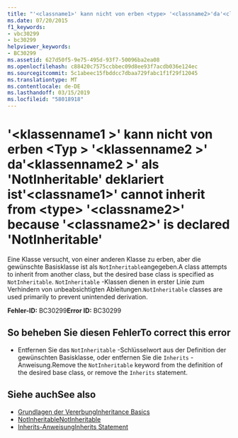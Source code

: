 ```yaml
---
title: "'<classname1>' kann nicht von erben <type> '<classname2>'da'<classname2>' als 'NotInheritable' deklariert ist"
ms.date: 07/20/2015
f1_keywords:
- vbc30299
- bc30299
helpviewer_keywords:
- BC30299
ms.assetid: 627d50f5-9e75-495d-93f7-50096ba2ea08
ms.openlocfilehash: c88420c7575ccbbec09d8ee93f7acdb036e124ec
ms.sourcegitcommit: 5c1abeec15fbddcc7dbaa729fabc1f1f29f12045
ms.translationtype: MT
ms.contentlocale: de-DE
ms.lasthandoff: 03/15/2019
ms.locfileid: "58018918"
---
```

# <a name="classname1-cannot-inherit-from-type-classname2-because-classname2-is-declared-notinheritable"></a><span data-ttu-id="962ff-102">'\<klassenname1 >' kann nicht von erben \<Typ > '\<klassenname2 >' da'\<klassenname2 >' als 'NotInheritable' deklariert ist</span><span class="sxs-lookup"><span data-stu-id="962ff-102">'\<classname1>' cannot inherit from \<type> '\<classname2>' because '\<classname2>' is declared 'NotInheritable'</span></span>
<span data-ttu-id="962ff-103">Eine Klasse versucht, von einer anderen Klasse zu erben, aber die gewünschte Basisklasse ist als `NotInheritable`angegeben.</span><span class="sxs-lookup"><span data-stu-id="962ff-103">A class attempts to inherit from another class, but the desired base class is specified as `NotInheritable`.</span></span> <span data-ttu-id="962ff-104">`NotInheritable` -Klassen dienen in erster Linie zum Verhindern von unbeabsichtigten Ableitungen.</span><span class="sxs-lookup"><span data-stu-id="962ff-104">`NotInheritable` classes are used primarily to prevent unintended derivation.</span></span>  
  
 <span data-ttu-id="962ff-105">**Fehler-ID:** BC30299</span><span class="sxs-lookup"><span data-stu-id="962ff-105">**Error ID:** BC30299</span></span>  
  
## <a name="to-correct-this-error"></a><span data-ttu-id="962ff-106">So beheben Sie diesen Fehler</span><span class="sxs-lookup"><span data-stu-id="962ff-106">To correct this error</span></span>  
  
-   <span data-ttu-id="962ff-107">Entfernen Sie das `NotInheritable` -Schlüsselwort aus der Definition der gewünschten Basisklasse, oder entfernen Sie die `Inherits` -Anweisung.</span><span class="sxs-lookup"><span data-stu-id="962ff-107">Remove the `NotInheritable` keyword from the definition of the desired base class, or remove the `Inherits` statement.</span></span>  
  
## <a name="see-also"></a><span data-ttu-id="962ff-108">Siehe auch</span><span class="sxs-lookup"><span data-stu-id="962ff-108">See also</span></span>

- [<span data-ttu-id="962ff-109">Grundlagen der Vererbung</span><span class="sxs-lookup"><span data-stu-id="962ff-109">Inheritance Basics</span></span>](../../visual-basic/programming-guide/language-features/objects-and-classes/inheritance-basics.md)
- [<span data-ttu-id="962ff-110">NotInheritable</span><span class="sxs-lookup"><span data-stu-id="962ff-110">NotInheritable</span></span>](../../visual-basic/language-reference/modifiers/notinheritable.md)
- [<span data-ttu-id="962ff-111">Inherits-Anweisung</span><span class="sxs-lookup"><span data-stu-id="962ff-111">Inherits Statement</span></span>](../../visual-basic/language-reference/statements/inherits-statement.md)
